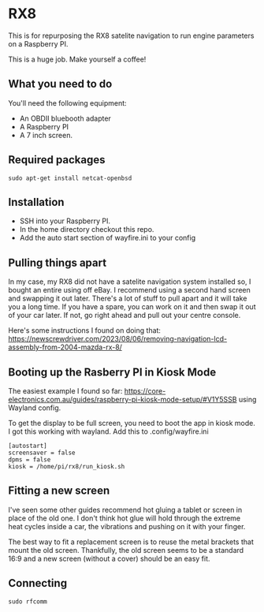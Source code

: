 # RX8

This is for repurposing the RX8 satelite navigation to run engine parameters on a Raspberry PI.

This is a huge job. Make yourself a coffee!

## What you need to do

You'll need the following equipment:

* An OBDII bluebooth adapter
* A Raspberry PI
* A 7 inch screen.

## Required packages

```
sudo apt-get install netcat-openbsd
```

## Installation

* SSH into your Raspberry PI.
* In the home directory checkout this repo.
* Add the auto start section of wayfire.ini to your config

## Pulling things apart

In my case, my RX8 did not have a satelite navigation system installed so, I bought an entire using off eBay. I recommend using a second hand screen and swapping it out later. There's a lot of stuff to pull apart and it will take you a long time. If you have a spare, you can work on it and then swap it out of your car later. If not, go right ahead and pull out your centre console.

Here's some instructions I found on doing that: https://newscrewdriver.com/2023/08/06/removing-navigation-lcd-assembly-from-2004-mazda-rx-8/

## Booting up the Rasberry PI in Kiosk Mode

The easiest example I found so far: https://core-electronics.com.au/guides/raspberry-pi-kiosk-mode-setup/#V1Y5SSB using Wayland config.

To get the display to be full screen, you need to boot the app in kiosk mode. I got this working with wayland. Add this to .config/wayfire.ini

```
[autostart]
screensaver = false
dpms = false
kiosk = /home/pi/rx8/run_kiosk.sh
```
## Fitting a new screen

I've seen some other guides recommend hot gluing a tablet or screen in place of the old one. I don't think hot glue will hold through the extreme heat cycles inside a car, the vibrations and pushing on it with your finger.

The best way to fit a replacement screen is to reuse the metal brackets that mount the old screen. Thankfully, the old screen seems to be a standard 16:9 and a new screen (without a cover) should be an easy fit.

## Connecting

```sudo rfcomm```

